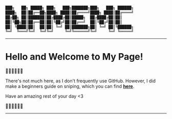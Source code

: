 ```sh
███╗   ██╗ █████╗ ███╗   ███╗███████╗███╗   ███╗ ██████╗
████╗  ██║██╔══██╗████╗ ████║██╔════╝████╗ ████║██╔════╝
██╔██╗ ██║███████║██╔████╔██║█████╗  ██╔████╔██║██║     
██║╚██╗██║██╔══██║██║╚██╔╝██║██╔══╝  ██║╚██╔╝██║██║     
██║ ╚████║██║  ██║██║ ╚═╝ ██║███████╗██║ ╚═╝ ██║╚██████╗
╚═╝  ╚═══╝╚═╝  ╚═╝╚═╝     ╚═╝╚══════╝╚═╝     ╚═╝ ╚═════╝
  ```

----------------------
# Hello and Welcome to My Page!
᲼᲼᲼᲼᲼᲼

There's not much here, as I don't frequently use GitHub. However, I did make a beginners guide on sniping, which you can find **[here](https://github.com/NameMC/sniping)**.

Have an amazing rest of your day <3




᲼᲼᲼᲼᲼᲼

----------------------
